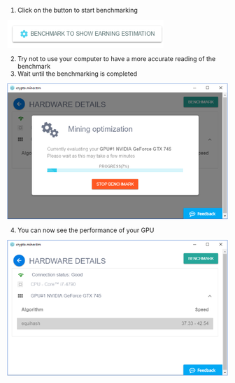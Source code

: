 1. Click on the button to start benchmarking

![](https://github.com/anyTV/freedom-crypto-miner/blob/master/images/benchmark1.png)

2. Try not to use your computer to have a more accurate reading of the benchmark
3. Wait until the benchmarking is completed

![](https://github.com/anyTV/freedom-crypto-miner/blob/master/images/benchmark2.png)

4. You can now see the performance of your GPU

![](https://github.com/anyTV/freedom-crypto-miner/blob/master/images/benchmark3.png)